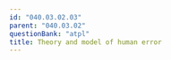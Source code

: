 ```yaml
---
id: "040.03.02.03"
parent: "040.03.02"
questionBank: "atpl"
title: Theory and model of human error
---
```

